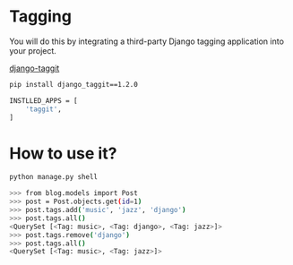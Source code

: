 # Tagging

You will do this by integrating a third-party Django tagging application into your project.

[django-taggit](https://github.com/jazzband/django-taggit)

```bash
pip install django_taggit==1.2.0
```

```bash
INSTLLED_APPS = [
    'taggit',
]
```

# How to use it?

```bash
python manage.py shell

>>> from blog.models import Post
>>> post = Post.objects.get(id=1)
>>> post.tags.add('music', 'jazz', 'django')
>>> post.tags.all()
<QuerySet [<Tag: music>, <Tag: django>, <Tag: jazz>]>
>>> post.tags.remove('django')
>>> post.tags.all()
<QuerySet [<Tag: music>, <Tag: jazz>]>
```


